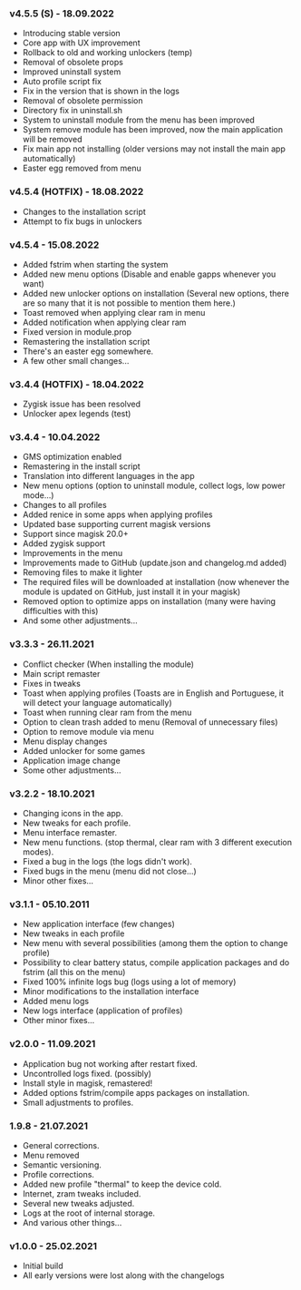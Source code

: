 ### v4.5.5 (S) - 18.09.2022
* Introducing stable version 
* Core app with UX improvement
* Rollback to old and working unlockers (temp)
* Removal of obsolete props
* Improved uninstall system
* Auto profile script fix
* Fix in the version that is shown in the logs
* Removal of obsolete permission
* Directory fix in uninstall.sh
* System to uninstall module from the menu has been improved
* System remove module has been improved, now the main application will be removed
* Fix main app not installing (older versions may not install the main app automatically)
* Easter egg removed from menu


### v4.5.4 (HOTFIX) - 18.08.2022
* Changes to the installation script 
* Attempt to fix bugs in unlockers


### v4.5.4 - 15.08.2022
* Added fstrim when starting the system 
* Added new menu options (Disable and enable gapps whenever you want)
* Added new unlocker options on installation (Several new options, there are so many that it is not possible to mention them here.)
* Toast removed when applying clear ram in menu 
* Added notification when applying clear ram
* Fixed version in module.prop
* Remastering the installation script
* There's an easter egg somewhere.
* A few other small changes...

### v3.4.4 (HOTFIX) - 18.04.2022
* Zygisk issue has been resolved
* Unlocker apex legends (test)

### v3.4.4 - 10.04.2022
* GMS optimization enabled
* Remastering in the install script 
* Translation into different languages ​​in the app 
* New menu options (option to uninstall module, collect logs, low power mode...)
* Changes to all profiles 
* Added renice in some apps when applying profiles
* Updated base supporting current magisk versions
* Support since magisk 20.0+
* Added zygisk support
* Improvements in the menu
* Improvements made to GitHub (update.json and changelog.md added)
* Removing files to make it lighter
* The required files will be downloaded at installation (now whenever the module is updated on GitHub, just install it in your magisk)
* Removed option to optimize apps on installation (many were having difficulties with this)
* And some other adjustments...

### v3.3.3 - 26.11.2021
* Conflict checker (When installing the module)
* Main script remaster
* Fixes in tweaks
* Toast when applying profiles (Toasts are in English and Portuguese, it will detect your language automatically)
* Toast when running clear ram from the menu
* Option to clean trash added to menu (Removal of unnecessary files)
* Option to remove module via menu
* Menu display changes
* Added unlocker for some games
* Application image change
* Some other adjustments...

### v3.2.2 - 18.10.2021
* Changing icons in the app. 
* New tweaks for each profile.
* Menu interface remaster.
* New menu functions. (stop thermal, clear ram with 3 different execution modes).
* Fixed a bug in the logs (the logs didn't work).
* Fixed bugs in the menu (menu did not close...)
* Minor other fixes...

### v3.1.1 - 05.10.2011
* New application interface (few changes)
* New tweaks in each profile
* New menu with several possibilities (among them the option to change profile)
* Possibility to clear battery status, compile application packages and do fstrim (all this on the menu)
* Fixed 100% infinite logs bug (logs using a lot of memory)
* Minor modifications to the installation interface
* Added menu logs 
* New logs interface (application of profiles)
* Other minor fixes...

### v2.0.0 - 11.09.2021
* Application bug not working after restart fixed.
* Uncontrolled logs fixed. (possibly)
* Install style in magisk, remastered!
* Added options fstrim/compile apps packages on installation.
* Small adjustments to profiles.

### 1.9.8 - 21.07.2021
* General corrections.
* Menu removed
* Semantic versioning.
* Profile corrections.
* Added new profile "thermal" to keep the device cold.
* Internet, zram tweaks included.
* Several new tweaks adjusted.
* Logs at the root of internal storage.
* And various other things...

### v1.0.0 - 25.02.2021
* Initial build
* All early versions were lost along with the changelogs

